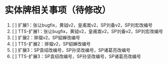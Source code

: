 # 实体牌相关事项（待修改）

1. [ ] 扩展1：张让bugfix，黄钺v2，皇甫嵩v2，SP刘备v2，SP刘宏改编号
2. [ ] TTS-扩展1：张让bugfix，黄钺v2，皇甫嵩v2，SP刘备v2，SP刘宏改编号
3. [ ] 扩展2：骅骝v2，SP貂蝉改编号
4. [ ] TTS-扩展2：骅骝v2，SP貂蝉改编号
5. [ ] 扩展3：SP袁绍改编号，SP孙坚改编号，SP诸葛亮改编号
6. [ ] TTS-扩展3：SP袁绍改编号，SP孙坚改编号，SP诸葛亮改编号
